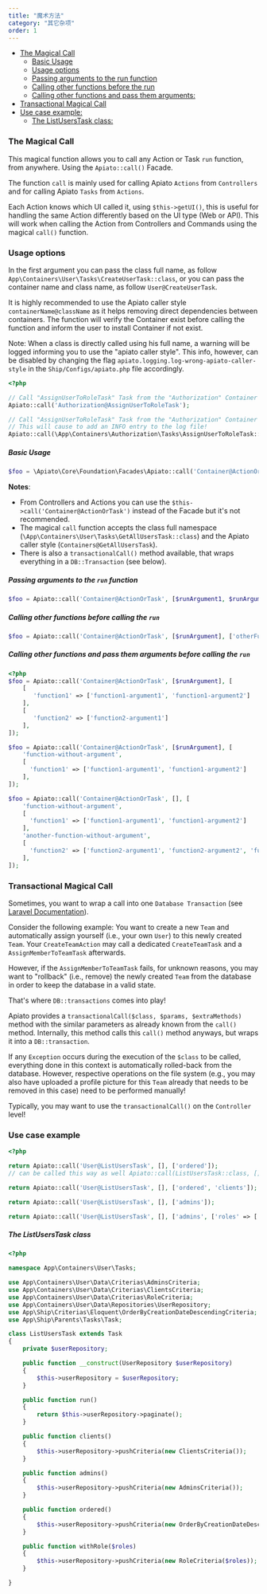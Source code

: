 ```yaml
---
title: "魔术方法"
category: "其它杂项"
order: 1
---
```


- [The Magical Call](#the-magical-call)
    + [Basic Usage](#basic-usage)
    + [Usage options](#Usage-options)
    + [Passing arguments to the run function](#passing-arguments-to-the-run-function)
    + [Calling other functions before the run](#calling-other-functions-before-the-run)
    + [Calling other functions and pass them arguments:](#calling-other-functions-and-pass-them-arguments)
- [Transactional Magical Call](#transactional-call)
- [Use case example:](#use-case-example)
    + [The ListUsersTask class:](#the-listuserstask-class)


<a name="the-magical-call"></a>
### The Magical Call

This magical function allows you to call any Action or Task `run` function, from anywhere. Using the `Apiato::call()` Facade.

The function `call` is mainly used for calling Apiato `Actions` from `Controllers` and for calling Apiato `Tasks`
from `Actions`.

Each Action knows which UI called it, using `$this->getUI()`, this is useful for handling the same Action differently
based on the UI type (Web or API). This will work when calling the Action from Controllers and Commands using the
magical `call()` function.

<a name="Usage-options"></a>
### Usage options

In the first argument you can pass the class full name, as follow `App\Containers\User\Tasks\CreateUserTask::class`,
or you can pass the container name and class name, as follow `User@CreateUserTask`.

It is highly recommended to use the Apiato caller style `containerName@className` as it helps removing direct
dependencies between containers. The function will verify the Container exist before calling the function and inform
the user to install Container if not exist.

Note: When a class is directly called using his full name, a warning will be logged informing you to use the
"apiato caller style". This info, however, can be disabled by changing the flag
`apiato.logging.log-wrong-apiato-caller-style` in the `Ship/Configs/apiato.php` file accordingly.

```php
<?php

// Call "AssignUserToRoleTask" Task from the "Authorization" Container using the apiato caller style
Apiato::call('Authorization@AssignUserToRoleTask');

// Call "AssignUserToRoleTask" Task from the "Authorization" Container using class full name.
// This will cause to add an INFO entry to the log file!
Apiato::call(\App\Containers\Authorization\Tasks\AssignUserToRoleTask::class);
```

<a name="basic-usage"></a>
##### Basic Usage

```php
$foo = \Apiato\Core\Foundation\Facades\Apiato::call('Container@ActionOrTask');
```

**Notes**:
- From Controllers and Actions you can use the `$this->call('Container@ActionOrTask')` instead of the Facade
but it's not recommended.
- The magical `call` function accepts the class full namespace (`\App\Containers\User\Tasks\GetAllUsersTask::class`)
and the Apiato caller style (`Containers@GetAllUsersTask`).
- There is also a `transactionalCall()` method available, that wraps everything in a `DB::Transaction` (see below).

<a name="passing-arguments-to-the-run-function"></a>
##### Passing arguments to the `run` function

```php
$foo = Apiato::call('Container@ActionOrTask', [$runArgument1, $runArgument2, $runArgument3]);
```

<a name="calling-other-functions-before-the-run"></a>
##### Calling other functions before calling the `run`

```php
$foo = Apiato::call('Container@ActionOrTask', [$runArgument], ['otherFunction1', 'otherFunction2']);
```

<a name="calling-other-functions-and-pass-them-arguments"></a>
##### Calling other functions and pass them arguments before calling the `run`

```php
<?php
$foo = Apiato::call('Container@ActionOrTask', [$runArgument], [
    [
       'function1' => ['function1-argument1', 'function1-argument2']
    ],
    [
       'function2' => ['function2-argument1']
    ],
]);

$foo = Apiato::call('Container@ActionOrTask', [$runArgument], [
    'function-without-argument',
    [
      'function1' => ['function1-argument1', 'function1-argument2']
    ],
]);

$foo = Apiato::call('Container@ActionOrTask', [], [
    'function-without-argument',
    [
      'function1' => ['function1-argument1', 'function1-argument2']
    ],
    'another-function-without-argument',
    [
      'function2' => ['function2-argument1', 'function2-argument2', 'function2-argument3']
    ],
]);
```

<a name="#transactional-call"></a>
### Transactional Magical Call

Sometimes, you want to wrap a call into one `Database Transaction` (see
[Laravel Documentation](https://laravel.com/docs/master/database#database-transactions)).

Consider the following example: You want to create a new `Team` and automatically assign yourself (i.e., your own
`User`) to this newly created `Team`. Your `CreateTeamAction` may call a dedicated `CreateTeamTask` and a
`AssignMemberToTeamTask` afterwards.

 However, if the `AssignMemberToTeamTask` fails, for unknown reasons, you may want to "rollback" (i.e., remove) the
 newly created `Team` from the database in order to keep the database in a valid state.

 That's where `DB::transactions` comes into play!

 Apiato provides a `transactionalCall($class, $params, $extraMethods)` method with the similar parameters as already
 known from the  `call()` method. Internally, this method calls this `call()` method anyways, but wraps it into a
 `DB::transaction`.

 If any `Exception` occurs during the execution of the `$class` to be called, everything done in this context is
 automatically rolled-back from the database. However, respective operations on the file system (e.g., you may also
 have uploaded a profile picture for this `Team` already that needs to be removed in this case) need to be performed
 manually!

 Typically, you may want to use the `transactionalCall()` on the `Controller` level!

<a name="use-case-example"></a>
### Use case example

```php
<?php

return Apiato::call('User@ListUsersTask', [], ['ordered']);
// can be called this way as well Apiato::call(ListUsersTask::class, [], ['ordered']);

return Apiato::call('User@ListUsersTask', [], ['ordered', 'clients']);

return Apiato::call('User@ListUsersTask', [], ['admins']);

return Apiato::call('User@ListUsersTask', [], ['admins', ['roles' => ['manager', 'employee']]]);
```

<a name="the-listuserstask-class"></a>
##### The ListUsersTask class

```php
<?php

namespace App\Containers\User\Tasks;

use App\Containers\User\Data\Criterias\AdminsCriteria;
use App\Containers\User\Data\Criterias\ClientsCriteria;
use App\Containers\User\Data\Criterias\RoleCriteria;
use App\Containers\User\Data\Repositories\UserRepository;
use App\Ship\Criterias\Eloquent\OrderByCreationDateDescendingCriteria;
use App\Ship\Parents\Tasks\Task;

class ListUsersTask extends Task
{
    private $userRepository;

    public function __construct(UserRepository $userRepository)
    {
        $this->userRepository = $userRepository;
    }

    public function run()
    {
        return $this->userRepository->paginate();
    }

    public function clients()
    {
        $this->userRepository->pushCriteria(new ClientsCriteria());
    }

    public function admins()
    {
        $this->userRepository->pushCriteria(new AdminsCriteria());
    }

    public function ordered()
    {
        $this->userRepository->pushCriteria(new OrderByCreationDateDescendingCriteria());
    }

    public function withRole($roles)
    {
        $this->userRepository->pushCriteria(new RoleCriteria($roles));
    }

}

```
